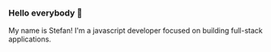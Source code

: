 ### Hello everybody 👋
My name is Stefan! I'm a javascript developer focused on building full-stack applications.
